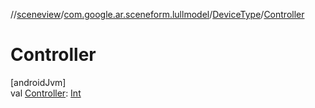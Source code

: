//[sceneview](../../../index.md)/[com.google.ar.sceneform.lullmodel](../index.md)/[DeviceType](index.md)/[Controller](-controller.md)

# Controller

[androidJvm]\
val [Controller](-controller.md): [Int](https://kotlinlang.org/api/latest/jvm/stdlib/kotlin/-int/index.html)
